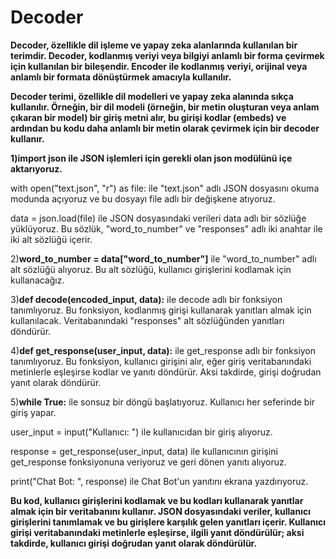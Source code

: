 # Decoder
**Decoder, özellikle dil işleme ve yapay zeka alanlarında kullanılan bir terimdir. Decoder, kodlanmış veriyi veya bilgiyi anlamlı bir forma çevirmek için kullanılan bir bileşendir. Encoder ile kodlanmış veriyi, orijinal veya anlamlı bir formata dönüştürmek amacıyla kullanılır.**

**Decoder terimi, özellikle dil modelleri ve yapay zeka alanında sıkça kullanılır. Örneğin, bir dil modeli (örneğin, bir metin oluşturan veya anlam çıkaran bir model) bir giriş metni alır, bu girişi kodlar (embeds) ve ardından bu kodu daha anlamlı bir metin olarak çevirmek için bir decoder kullanır.**


**1)**import json ile JSON** işlemleri için gerekli olan json modülünü içe aktarıyoruz.**

with open("text.json", "r") as file: ile "text.json" adlı JSON dosyasını okuma modunda açıyoruz ve bu dosyayı file adlı bir değişkene atıyoruz.

data = json.load(file) ile JSON dosyasındaki verileri data adlı bir sözlüğe yüklüyoruz. Bu sözlük, "word_to_number" ve "responses" adlı iki anahtar ile iki alt sözlüğü içerir.

2)**word_to_number = data["word_to_number"]** ile "word_to_number" adlı alt sözlüğü alıyoruz. Bu alt sözlüğü, kullanıcı girişlerini kodlamak için kullanacağız.

3)**def decode(encoded_input, data):** ile decode adlı bir fonksiyon tanımlıyoruz. Bu fonksiyon, kodlanmış girişi kullanarak yanıtları almak için kullanılacak. Veritabanındaki "responses" alt sözlüğünden yanıtları döndürür.

4)**def get_response(user_input, data):** ile get_response adlı bir fonksiyon tanımlıyoruz. Bu fonksiyon, kullanıcı girişini alır, eğer giriş veritabanındaki metinlerle eşleşirse kodlar ve yanıtı döndürür. Aksi takdirde, girişi doğrudan yanıt olarak döndürür.

5)**while True:** ile sonsuz bir döngü başlatıyoruz. Kullanıcı her seferinde bir giriş yapar.

user_input = input("Kullanıcı: ") ile kullanıcıdan bir giriş alıyoruz.

response = get_response(user_input, data) ile kullanıcının girişini get_response fonksiyonuna veriyoruz ve geri dönen yanıtı alıyoruz.

print("Chat Bot: ", response) ile Chat Bot'un yanıtını ekrana yazdırıyoruz.

**Bu kod, kullanıcı girişlerini kodlamak ve bu kodları kullanarak yanıtlar almak için bir veritabanını kullanır. JSON dosyasındaki veriler, kullanıcı girişlerini tanımlamak ve bu girişlere karşılık gelen yanıtları içerir. Kullanıcı girişi veritabanındaki metinlerle eşleşirse, ilgili yanıt döndürülür; aksi takdirde, kullanıcı girişi doğrudan yanıt olarak döndürülür.**
